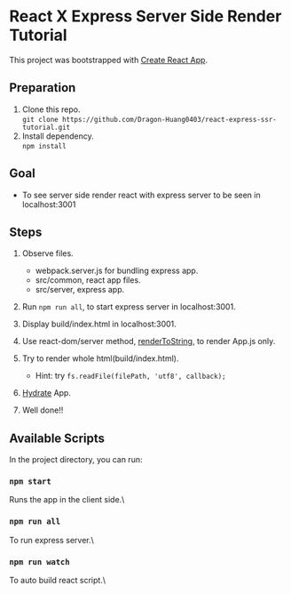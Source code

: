 # React X Express Server Side Render Tutorial

This project was bootstrapped with [Create React App](https://github.com/facebook/create-react-app).

## Preparation

1. Clone this repo.\
   `git clone https://github.com/Dragon-Huang0403/react-express-ssr-tutorial.git`
2. Install dependency.\
   `npm install`

## Goal

- To see server side render react with express server to be seen in localhost:3001

## Steps

1. Observe files.

   - webpack.server.js for bundling express app.
   - src/common, react app files.
   - src/server, express app.

2. Run `npm run all`, to start express server in localhost:3001.

3. Display build/index.html in localhost:3001.

4. Use react-dom/server method, [renderToString](https://reactjs.org/docs/react-dom-server.html), to render App.js only.

5. Try to render whole html(build/index.html).

   - Hint: try `fs.readFile(filePath, 'utf8', callback);`

6. [Hydrate](https://reactjs.org/docs/react-dom-client.html#hydrateroot) App.

7. Well done!!

## Available Scripts

In the project directory, you can run:

### `npm start`

Runs the app in the client side.\

### `npm run all`

To run express server.\

### `npm run watch`

To auto build react script.\
